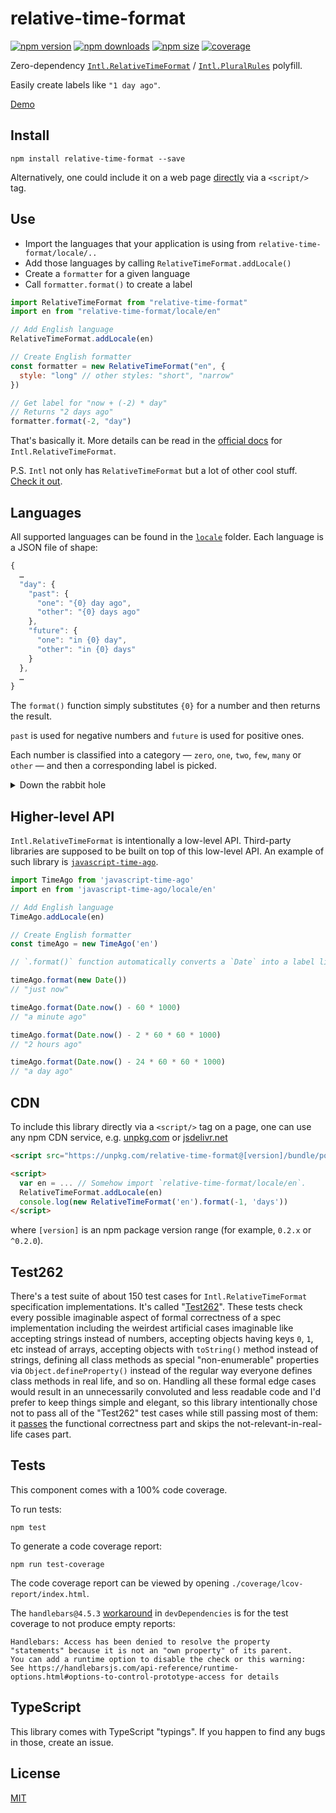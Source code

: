 # relative-time-format

[![npm version](https://img.shields.io/npm/v/relative-time-format.svg?style=flat-square)](https://www.npmjs.com/package/relative-time-format)
[![npm downloads](https://img.shields.io/npm/dm/relative-time-format.svg?style=flat-square)](https://www.npmjs.com/package/relative-time-format)
[![npm size](https://img.shields.io/bundlephobia/minzip/relative-time-format.svg?label=size)](https://www.npmjs.com/package/relative-time-format)
[![coverage](https://img.shields.io/coveralls/catamphetamine/relative-time-format/master.svg?style=flat-square)](https://coveralls.io/r/catamphetamine/relative-time-format?branch=master)

Zero-dependency [`Intl.RelativeTimeFormat`](https://developer.mozilla.org/en-US/docs/Web/JavaScript/Reference/Global_Objects/RelativeTimeFormat) / [`Intl.PluralRules`](https://developer.mozilla.org/en-US/docs/Web/JavaScript/Reference/Global_Objects/PluralRules) polyfill.

Easily create labels like `"1 day ago"`.

[Demo](https://catamphetamine.github.io/relative-time-format/)

## Install

```
npm install relative-time-format --save
```

Alternatively, one could include it on a web page [directly](#cdn) via a `<script/>` tag.

## Use

* Import the languages that your application is using from `relative-time-format/locale/..`
* Add those languages by calling `RelativeTimeFormat.addLocale()`
* Create a `formatter` for a given language
* Call `formatter.format()` to create a label

```js
import RelativeTimeFormat from "relative-time-format"
import en from "relative-time-format/locale/en"

// Add English language
RelativeTimeFormat.addLocale(en)

// Create English formatter
const formatter = new RelativeTimeFormat("en", {
  style: "long" // other styles: "short", "narrow"
})

// Get label for "now + (-2) * day"
// Returns "2 days ago"
formatter.format(-2, "day")
```

That's basically it. More details can be read in the [official docs](https://developer.mozilla.org/en-US/docs/Web/JavaScript/Reference/Global_Objects/Intl/RelativeTimeFormat) for `Intl.RelativeTimeFormat`.

P.S. `Intl` not only has `RelativeTimeFormat` but a lot of other cool stuff. [Check it out](https://www.smashingmagazine.com/2025/08/power-intl-api-guide-browser-native-internationalization/).

## Languages

All supported languages can be found in the [`locale`](https://github.com/catamphetamine/relative-time-format/tree/master/locale) folder. Each language is a JSON file of shape:

```js
{
  …
  "day": {
    "past": {
      "one": "{0} day ago",
      "other": "{0} days ago"
    },
    "future": {
      "one": "in {0} day",
      "other": "in {0} days"
    }
  },
  …
}
```

The `format()` function simply substitutes `{0}` for a number and then returns the result.

`past` is used for negative numbers and `future` is used for positive ones.

Each number is classified into a category — `zero`, `one`, `two`, `few`, `many` or `other` — and then a corresponding label is picked.

<details>
<summary>Down the rabbit hole</summary>

######

[Unicode CLDR](http://cldr.unicode.org/) (Common Locale Data Repository) is an industry standard and is basically a collection of formatting rules for all locales (date, time, currency, measurement units, numbers, etc). All localizations come from [`cldr-dates-full`](https://github.com/unicode-cldr/cldr-dates-full) package (for example, [`en-US`](https://github.com/unicode-cldr/cldr-dates-full/blob/master/main/en-US-POSIX/dateFields.json)).

To determine whether a certain number is `one`, `few`, or something else, `relative-time-format` uses Unicode CLDR rules for formatting plurals. These rules are number quantifying functions (one for each locale) which can tell if a number should be treated as `zero`, `one`, `two`, `few`, `many` or `other`. Knowing how these pluralization rules work is not required but anyway here are some links for curious advanced readers: [rules explanation](http://cldr.unicode.org/index/cldr-spec/plural-rules), [list of rules for all locales](http://www.unicode.org/cldr/charts/latest/supplemental/language_plural_rules.html), [list of rules for all locales in JSON format](https://github.com/unicode-cldr/cldr-core/blob/master/supplemental/plurals.json) (part of `cldr-core/supplemental` package), [converting those rules to javascript functions](https://github.com/eemeli/make-plural). These quantifying functions can be found as `quantify` properties of a locale data.

The `/locale` folder contains all supported languages and is generated from Unicode CLDR data using the following command:

```sh
npm run generate-locales
```

Locale data is extracted from `cldr-core` (quantifiers) and `cldr-dates-full` (relative time messages) packages which usually get some updates once or twice a year.

```sh
npm run update-locales
```
</details>

## Higher-level API

`Intl.RelativeTimeFormat` is intentionally a low-level API. Third-party libraries are supposed to be built on top of this low-level API. An example of such library is [`javascript-time-ago`](https://npmjs.com/package/javascript-time-ago).

```js
import TimeAgo from 'javascript-time-ago'
import en from 'javascript-time-ago/locale/en'

// Add English language
TimeAgo.addLocale(en)

// Create English formatter
const timeAgo = new TimeAgo('en')

// `.format()` function automatically converts a `Date` into a label like "1 day ago".

timeAgo.format(new Date())
// "just now"

timeAgo.format(Date.now() - 60 * 1000)
// "a minute ago"

timeAgo.format(Date.now() - 2 * 60 * 60 * 1000)
// "2 hours ago"

timeAgo.format(Date.now() - 24 * 60 * 60 * 1000)
// "a day ago"
```

## CDN

To include this library directly via a `<script/>` tag on a page, one can use any npm CDN service, e.g. [unpkg.com](https://unpkg.com) or [jsdelivr.net](https://jsdelivr.net)

```html
<script src="https://unpkg.com/relative-time-format@[version]/bundle/polyfill.js"></script>

<script>
  var en = ... // Somehow import `relative-time-format/locale/en`.
  RelativeTimeFormat.addLocale(en)
  console.log(new RelativeTimeFormat('en').format(-1, 'days'))
</script>
```

where `[version]` is an npm package version range (for example, `0.2.x` or `^0.2.0`).

## Test262

There's a test suite of about 150 test cases for `Intl.RelativeTimeFormat` specification implementations. It's called "[Test262](https://github.com/tc39/test262/blob/master/test/intl402/RelativeTimeFormat/)". These tests check every possible imaginable aspect of formal correctness of a spec implementation including the weirdest artificial cases imaginable like accepting strings instead of numbers, accepting objects having keys `0`, `1`, etc instead of arrays, accepting objects with `toString()` method instead of strings, defining all class methods as special "non-enumerable" properties via `Object.defineProperty()` instead of the regular way everyone defines class methods in real life, and so on. Handling all these formal edge cases would result in an unnecessarily convoluted and less readable code and I'd prefer to keep things simple and elegant, so this library intentionally chose not to pass all of the "Test262" test cases while still passing most of them: it [passes](https://github.com/catamphetamine/Intl.RelativeTimeFormat-test262) the functional correctness part and skips the not-relevant-in-real-life cases part.

## Tests

This component comes with a 100% code coverage.

To run tests:

```
npm test
```

To generate a code coverage report:

```
npm run test-coverage
```

The code coverage report can be viewed by opening `./coverage/lcov-report/index.html`.

The `handlebars@4.5.3` [work](https://github.com/handlebars-lang/handlebars.js/issues/1646#issuecomment-578306544)[around](https://github.com/facebook/jest/issues/9396#issuecomment-573328488) in `devDependencies` is for the test coverage to not produce empty reports:

```
Handlebars: Access has been denied to resolve the property "statements" because it is not an "own property" of its parent.
You can add a runtime option to disable the check or this warning:
See https://handlebarsjs.com/api-reference/runtime-options.html#options-to-control-prototype-access for details
```

## TypeScript

This library comes with TypeScript "typings". If you happen to find any bugs in those, create an issue.

<!--
## Contributing

After cloning this repo, ensure dependencies are installed by running:

```sh
npm install
```

This module is written in ES6 and uses [Babel](http://babeljs.io/) for ES5
transpilation. Widely consumable JavaScript can be produced by running:

```sh
npm run build
```

Once `npm run build` has run, you may `import` or `require()` directly from
node.

After developing, the full test suite can be evaluated by running:

```sh
npm test
```

When you're ready to test your new functionality on a real project, you can run

```sh
npm pack
```

It will `build`, `test` and then create a `.tgz` archive which you can then install in your project folder

```sh
npm install [package-name]-[version].tar.gz
```
-->

## License

[MIT](LICENSE)